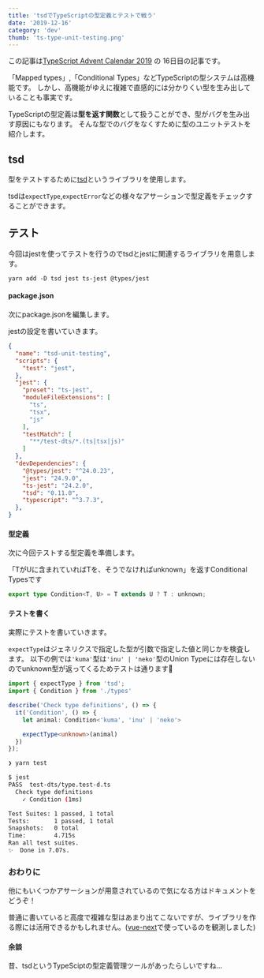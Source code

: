 ```yaml
---
title: 'tsdでTypeScriptの型定義とテストで戦う'
date: '2019-12-16'
category: 'dev'
thumb: 'ts-type-unit-testing.png'
---
```


この記事は[TypeScript Advent Calendar 2019](https://qiita.com/advent-calendar/2019/typescript) の 16日目の記事です。


「Mapped types」,「Conditional Types」などTypeScriptの型システムは高機能です。
しかし、高機能がゆえに複雑で直感的には分かりくい型を生み出していることも事実です。

TypeScriptの型定義は**型を返す関数**として扱うことができ、型がバグを生み出す原因にもなります。
そんな型でのバグをなくすために型のユニットテストを紹介します。

## tsd
型をテストするために[tsd](https://github.com/SamVerschueren/tsd)というライブラリを使用します。

tsdは`expectType`,`expectError`などの様々なアサーションで型定義をチェックすることができます。

## テスト
今回はjestを使ってテストを行うのでtsdとjestに関連するライブラリを用意します。

```bash:title=bash
yarn add -D tsd jest ts-jest @types/jest
```

#### package.json
次にpackage.jsonを編集します。

jestの設定を書いていきます。

```json:title=package.json
{
  "name": "tsd-unit-testing",
  "scripts": {
    "test": "jest",
  },
  "jest": {
    "preset": "ts-jest",
    "moduleFileExtensions": [
      "ts",
      "tsx",
      "js"
    ],
    "testMatch": [
      "**/test-dts/*.(ts|tsx|js)"
    ]
  },
  "devDependencies": {
    "@types/jest": "^24.0.23",
    "jest": "24.9.0",
    "ts-jest": "24.2.0",
    "tsd": "0.11.0",
    "typescript": "^3.7.3",
  },
}
```

#### 型定義
次に今回テストする型定義を準備します。

「TがUに含まれていればTを、そうでなければunknown」を返すConditional Typesです
```ts:title=types.ts
export type Condition<T, U> = T extends U ? T : unknown; 
```


#### テストを書く
実際にテストを書いていきます。

`expectType`はジェネリクスで指定した型が引数で指定した値と同じかを検査します。
以下の例では`'kuma'`型は`'inu' | 'neko'`型のUnion Typeには存在しないのでunknown型が返ってくるためテストは通ります🎉

```ts:title=test-dts/type.test-d.ts
import { expectType } from 'tsd';
import { Condition } from './types'

describe('Check type definitions', () => {
  it('Condition', () => {
    let animal: Condition<'kuma', 'inu' | 'neko'>

    expectType<unknown>(animal)
  })
});
```

```bash
❯ yarn test

$ jest
PASS  test-dts/type.test-d.ts
  Check type definitions
    ✓ Condition (1ms)

Test Suites: 1 passed, 1 total
Tests:       1 passed, 1 total
Snapshots:   0 total
Time:        4.715s
Ran all test suites.
✨  Done in 7.07s.
```

### おわりに
他にもいくつかアサーションが用意されているので気になる方はドキュメントをどうぞ！

普通に書いていると高度で複雑な型はあまり出てこないですが、ライブラリを作る際には活用できるかもしれません。([vue-next](https://github.com/vuejs/vue-next)で使っているのを観測しました)


#### 余談
昔、tsdというTypeSciptの型定義管理ツールがあったらしいですね...
